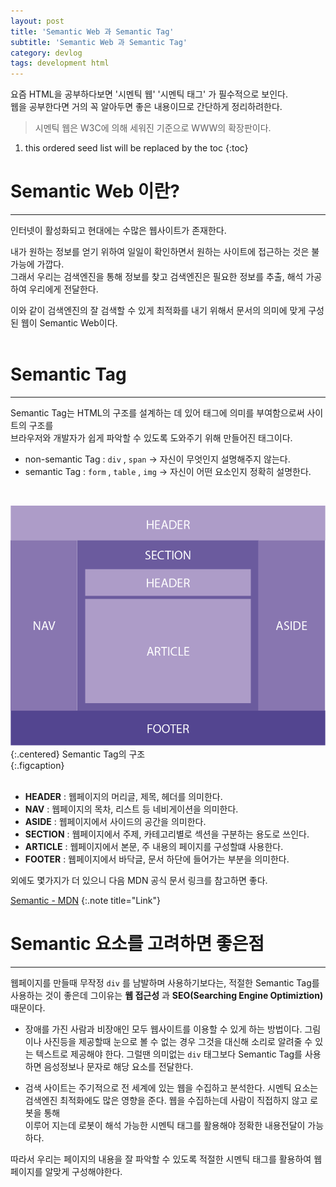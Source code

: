 ```yaml
---
layout: post
title: 'Semantic Web 과 Semantic Tag'
subtitle: 'Semantic Web 과 Semantic Tag'
category: devlog
tags: development html
---
```

[Semantic - MDN]:https://developer.mozilla.org/ko/docs/Glossary/Semantics
요즘 HTML을 공부하다보면 '시멘틱 웹' '시멘틱 태그' 가 필수적으로 보인다.  
웹을 공부한다면 거의 꼭 알아두면 좋은 내용이므로 간단하게 정리하려한다.

>시멘틱 웹은 W3C에 의해 세워진 기준으로 WWW의 확장판이다.  

<!--more-->

1. this ordered seed list will be replaced by the toc
{:toc}  

# Semantic Web 이란?  
---  
인터넷이 활성화되고 현대에는 수많은 웹사이트가 존재한다.  

내가 원하는 정보를 얻기 위하여 일일이 확인하면서 원하는 사이트에 접근하는 것은 불가능에 가깝다.  
그래서 우리는 검색엔진을 통해 정보를 찾고 검색엔진은 필요한 정보를 추출, 해석 가공하여 우리에게 전달한다.  

이와 같이 검색엔진의 잘 검색할 수 있게 최적화를 내기 위해서 문서의 의미에 맞게 구성된 웹이 Semantic Web이다.  
<br>  

# Semantic Tag  
---  

Semantic Tag는 HTML의 구조를 설계하는 데 있어 태그에 의미를 부여함으로써 사이트의 구조를  
브라우저와 개발자가 쉽게 파악할 수 있도록 도와주기 위해 만들어진 태그이다.  

* non-semantic Tag : `div` , `span` -> 자신이 무엇인지 설명해주지 않는다.  
* semantic Tag : `form` , `table` , `img` -> 자신이 어떤 요소인지 정확히 설명한다.  

<br>  


![semantic](/assets/img/develop/2022-02-28-develop/2022-02-28-develop.png){:.centered} Semantic Tag의 구조  
{:.figcaption}  
<br>  

* __HEADER__ : 웹페이지의 머리글, 제목, 헤더를 의미한다.  
* __NAV__ : 웹페이지의 목차, 리스트 등 네비게이션을 의미한다.
* __ASIDE__ : 웹페이지에서 사이드의 공간을 의미한다.
* __SECTION__ : 웹페이지에서 주제, 카테고리별로 섹션을 구분하는 용도로 쓰인다.
* __ARTICLE__ : 웹페이지에서 본문, 주 내용의 페이지를 구성할떄 사용한다.
* __FOOTER__ : 웹페이지에서 바닥글, 문서 하단에 들어가는 부분을 의미한다.  

외에도 몇가지가 더 있으니 다음 MDN 공식 문서 링크를 참고하면 좋다.  

[Semantic - MDN]
{:.note title="Link"}  

  
# Semantic 요소를 고려하면 좋은점  
---  

웹페이지를 만들때 무작정 `div` 를 남발하며 사용하기보다는, 적절한 Semantic Tag를  
사용하는 것이 좋은데 그이유는 __웹 접근성__ 과 __SEO(Searching Engine Optimiztion)__ 때문이다.  

* 장애를 가진 사람과 비장애인 모두 웹사이트를 이용할 수 있게 하는 방법이다.
그림이나 사진등을 제공할때 눈으로 볼 수 없는 경우 그것을 대신해 소리로 알려줄 수 있는 텍스트로 제공해야 한다. 
그럴땐 의미없는 `div` 태그보다 Semantic Tag를 사용하면 음성정보나 문자로 해당 요소를 전달한다.  

* 검색 사이트는 주기적으로 전 세계에 있는 웹을 수집하고 분석한다.
시멘틱 요소는 검색엔진 최적화에도 많은 영향을 준다. 웹을 수집하는데 사람이 직접하지 않고 로봇을 통해  
이루어 지는데 로봇이 해석 가능한 시멘틱 태그를 활용해야 정확한 내용전달이 가능하다.

따라서 우리는 페이지의 내용을 잘 파악할 수 있도록 적절한 시멘틱 태그를 활용하여 웹페이지를 알맞게 구성해야한다.

